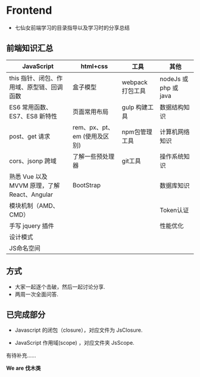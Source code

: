 # Frontend
* 七仙女前端学习的目录指导以及学习时的分享总结

## 前端知识汇总
JavaScript  | html+css  | 工具  | 其他
------------- | ------------- | ------------- | -------------
this 指针、闭包、作用域、原型链、回调函数  | 盒子模型  | webpack 打包工具  | nodeJs 或 php 或 java
ES6 常用函数、ES7、ES8 新特性  | 页面常用布局  | gulp 构建工具  | 数据结构知识
post、get 请求  | rem、px、pt、em (使用及区别)   | npm包管理工具  | 计算机网络知识
cors、jsonp 跨域  | 了解一些预处理器  | git工具  | 操作系统知识
熟悉 Vue 以及 MVVM 原理，了解 React、Angular  | BootStrap  |   | 数据库知识
模块机制（AMD、CMD）  |   |    | Token认证
手写 jquery 插件  |   |    | 性能优化
设计模式  |   |     | 
JS命名空间  |   |     | 

## 方式
* 大家一起逐个击破，然后一起讨论分享.
* 两周一次全面问答.

## 已完成部分
* Javascript 的闭包（closure），对应文件为 JsClosure.

* JavaScript 作用域(scope) ，对应文件夹 JsScope.

有待补充……

**We are 伐木类**
